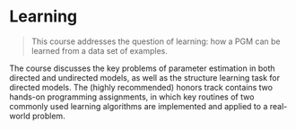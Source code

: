 # Learning 

> This course addresses the question of learning: how a PGM can be learned from a data set of examples.

The course discusses the key problems of parameter estimation in both directed and undirected models, as well as the structure learning task for directed models. The (highly recommended) honors track contains two hands-on programming assignments, in which key routines of two commonly used learning algorithms are implemented and applied to a real-world problem.
